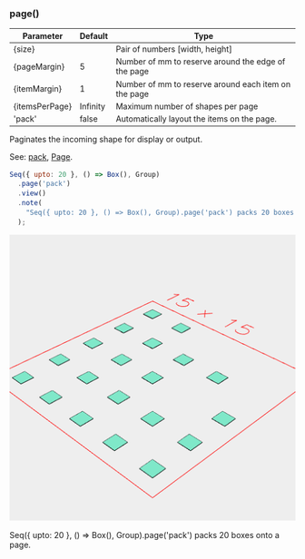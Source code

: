 ### page()
Parameter|Default|Type
---|---|---
{size}||Pair of numbers [width, height]
{pageMargin}|5|Number of mm to reserve around the edge of the page
{itemMargin}|1|Number of mm to reserve around each item on the page
{itemsPerPage}|Infinity|Maximum number of shapes per page
'pack'|false|Automatically layout the items on the page.

Paginates the incoming shape for display or output.

See: [pack](../../nb/api/pack.nb), [Page](#https://raw.githubusercontent.com/jsxcad/JSxCAD/master/nb/api/Page.md).

```JavaScript
Seq({ upto: 20 }, () => Box(), Group)
  .page('pack')
  .view()
  .note(
    "Seq({ upto: 20 }, () => Box(), Group).page('pack') packs 20 boxes onto a page."
  );
```

![Image](page.md.0.png)

Seq({ upto: 20 }, () => Box(), Group).page('pack') packs 20 boxes onto a page.
